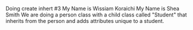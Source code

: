 Doing create inhert #3
My Name is Wissiam Koraichi
My Name is Shea Smith
We are doing a person class with a child class called "Student" that inherits from the person and adds attributes unique to a student.
